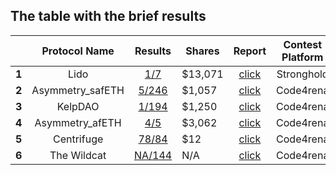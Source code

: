 ## The table with the brief results

|       | **Protocol Name** |                                      **Results**                                     | **Shares** |                                               **Report**                                              | **Contest Platform** |
|-------|:-----------------:|:------------------------------------------------------------------------------------:|------------|:-----------------------------------------------------------------------------------------------------:|:--------------------:|
| **1** |        Lido       |                          [1/7](https://t.me/c/1904495328/69)                         |   $13,071  | [click](https://github.com/Rassska/SoloAudits/blob/main/PrivateAudits/m_Rassska_Lido_audit_report.md) |      Stronghold      |
| **2** |  Asymmetry_safETH |            [5/246](https://code4rena.com/audits/2023-03-asymmetry-contest)           |   $1,057   |      [click](https://github.com/Rassska/SoloAudits/tree/main/Code4rena/Asymmetry_safETH/reports)      |       Code4rena      |
| **3** |      KelpDAO      |                  [1/194](https://code4rena.com/reports/2023-11-kelp)                 |   $1,250   |          [click](https://github.com/Rassska/SoloAudits/tree/main/Code4rena/Kelp_DAO/reports)          |       Code4rena      |
| **4** |  Asymmetry_afETH  | [4/5](https://code4rena.com/audits/2023-09-asymmetry-finance-afeth-invitational#top) |   $3,062   |       [click](https://github.com/Rassska/SoloAudits/tree/main/Code4rena/Asymmetry_afETH/reports)      |       Code4rena      |
| **5** |     Centrifuge    |               [78/84](https://code4rena.com/audits/2023-09-centrifuge)               |     $12    |         [click](https://github.com/Rassska/SoloAudits/tree/main/Code4rena/Centrifuge/reports)         |       Code4rena      |
| **6** |    The Wildcat    |                [NA/144](https://code4rena.com/reports/2023-10-wildcat)               |     N/A    |           [click](https://github.com/Rassska/SoloAudits/tree/main/Code4rena/Wildcat/reports)          |       Code4rena      |